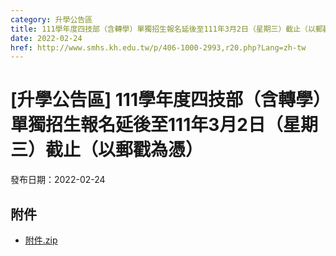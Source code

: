 ```yaml
---
category: 升學公告區
title: 111學年度四技部（含轉學）單獨招生報名延後至111年3月2日（星期三）截止（以郵戳為憑）
date: 2022-02-24
href: http://www.smhs.kh.edu.tw/p/406-1000-2993,r20.php?Lang=zh-tw
---
```


# [升學公告區] 111學年度四技部（含轉學）單獨招生報名延後至111年3月2日（星期三）截止（以郵戳為憑）

發布日期：2022-02-24



## 附件

- [附件.zip](https://www.smhs.kh.edu.tw/app/index.php?Action=downloadfile&file=WVhSMFlXTm9Memd6TDNCMFlWOHlOek0zWHpJNE5qa3pOREJmTmpJd05qSXVlbWx3&fname=DGGGROTSYWQO41XX50LKSWHGRK30OOLKDGUWTSKK4125MLVWKPROVTPOUSSSPKPO)
